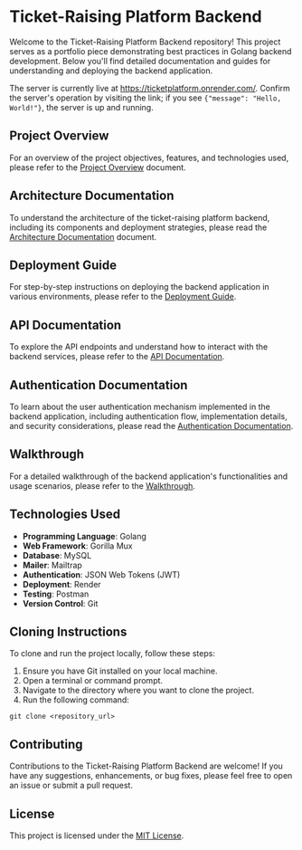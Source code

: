 # Ticket-Raising Platform Backend

Welcome to the Ticket-Raising Platform Backend repository! This project serves as a portfolio piece demonstrating best practices in Golang backend development. Below you'll find detailed documentation and guides for understanding and deploying the backend application.

The server is currently live at https://ticketplatform.onrender.com/. Confirm the server's operation by visiting the link; if you see `{"message": "Hello, World!"}`, the server is up and running.


## Project Overview

For an overview of the project objectives, features, and technologies used, please refer to the [Project Overview](documentation/deployment.mdprojectoverview.md) document.

## Architecture Documentation

To understand the architecture of the ticket-raising platform backend, including its components and deployment strategies, please read the [Architecture Documentation](architecture.md) document.

## Deployment Guide

For step-by-step instructions on deploying the backend application in various environments, please refer to the [Deployment Guide](documentation/deployment.md).

## API Documentation

To explore the API endpoints and understand how to interact with the backend services, please refer to the [API Documentation](documentation/api.md).

## Authentication Documentation

To learn about the user authentication mechanism implemented in the backend application, including authentication flow, implementation details, and security considerations, please read the [Authentication Documentation](documentation/authentication.md).

## Walkthrough

For a detailed walkthrough of the backend application's functionalities and usage scenarios, please refer to the [Walkthrough](documentation/walkthrough.md).

## Technologies Used

- **Programming Language**: Golang
- **Web Framework**: Gorilla Mux
- **Database**: MySQL
- **Mailer**: Mailtrap
- **Authentication**: JSON Web Tokens (JWT)
- **Deployment**: Render
- **Testing**: Postman
- **Version Control**: Git


## Cloning Instructions

To clone and run the project locally, follow these steps:

1. Ensure you have Git installed on your local machine.
2. Open a terminal or command prompt.
3. Navigate to the directory where you want to clone the project.
4. Run the following command:

```
git clone <repository_url>
```

## Contributing

Contributions to the Ticket-Raising Platform Backend are welcome! If you have any suggestions, enhancements, or bug fixes, please feel free to open an issue or submit a pull request.

## License

This project is licensed under the [MIT License](LICENSE).
